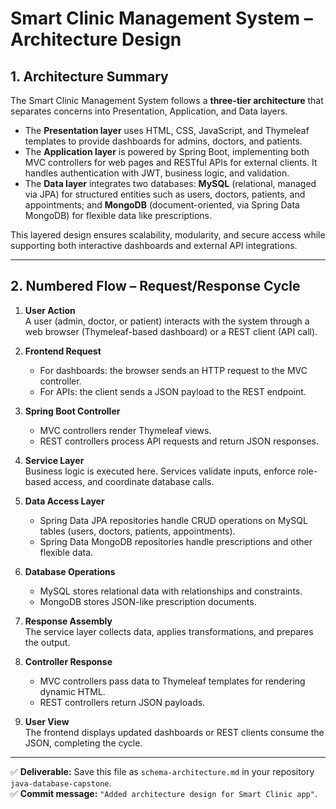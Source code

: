 # Smart Clinic Management System – Architecture Design

## 1. Architecture Summary
The Smart Clinic Management System follows a **three-tier architecture** that separates concerns into Presentation, Application, and Data layers.  
- The **Presentation layer** uses HTML, CSS, JavaScript, and Thymeleaf templates to provide dashboards for admins, doctors, and patients.  
- The **Application layer** is powered by Spring Boot, implementing both MVC controllers for web pages and RESTful APIs for external clients. It handles authentication with JWT, business logic, and validation.  
- The **Data layer** integrates two databases: **MySQL** (relational, managed via JPA) for structured entities such as users, doctors, patients, and appointments; and **MongoDB** (document-oriented, via Spring Data MongoDB) for flexible data like prescriptions.  

This layered design ensures scalability, modularity, and secure access while supporting both interactive dashboards and external API integrations.

---

## 2. Numbered Flow – Request/Response Cycle

1. **User Action**  
   A user (admin, doctor, or patient) interacts with the system through a web browser (Thymeleaf-based dashboard) or a REST client (API call).

2. **Frontend Request**  
   - For dashboards: the browser sends an HTTP request to the MVC controller.  
   - For APIs: the client sends a JSON payload to the REST endpoint.

3. **Spring Boot Controller**  
   - MVC controllers render Thymeleaf views.  
   - REST controllers process API requests and return JSON responses.

4. **Service Layer**  
   Business logic is executed here. Services validate inputs, enforce role-based access, and coordinate database calls.

5. **Data Access Layer**  
   - Spring Data JPA repositories handle CRUD operations on MySQL tables (users, doctors, patients, appointments).  
   - Spring Data MongoDB repositories handle prescriptions and other flexible data.

6. **Database Operations**  
   - MySQL stores relational data with relationships and constraints.  
   - MongoDB stores JSON-like prescription documents.

7. **Response Assembly**  
   The service layer collects data, applies transformations, and prepares the output.

8. **Controller Response**  
   - MVC controllers pass data to Thymeleaf templates for rendering dynamic HTML.  
   - REST controllers return JSON payloads.

9. **User View**  
   The frontend displays updated dashboards or REST clients consume the JSON, completing the cycle.

---

✅ **Deliverable:** Save this file as `schema-architecture.md` in your repository `java-database-capstone`.  
✅ **Commit message:** `"Added architecture design for Smart Clinic app"`.  
